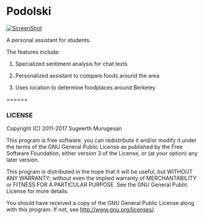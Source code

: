# Podolski #




[![ScreenShot](http://3.bp.blogspot.com/-qcRsBolJaWA/UF7LEWimvwI/AAAAAAAAAI0/sdCvjzqawbo/s1600/mabi87.png)]()

A personal assistant for students.

The features include: 

1) Specialized sentiment analysis for chat texts 


2) Personalized assistant to compare foods around the area  


3) Uses location to determine foodplaces around Berkeley

======



### LICENSE

Copyright (C) 2011-2017 Sugeerth Murugesan 

This program is free software: you can redistribute it and/or modify
it under the terms of the GNU General Public License as published by
the Free Software Foundation, either version 3 of the License, or
(at your option) any later version.

This program is distributed in the hope that it will be useful,
but WITHOUT ANY WARRANTY; without even the implied warranty of
MERCHANTABILITY or FITNESS FOR A PARTICULAR PURPOSE.  See the
GNU General Public License for more details.

You should have received a copy of the GNU General Public License
along with this program.  If not, see <http://www.gnu.org/licenses/>.

